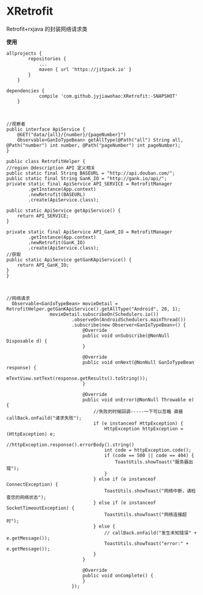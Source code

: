 # XRetrofit
Retrofit+rxjava 的封装网络请求类


**使用**
```
allprojects {
		repositories {
			...
			maven { url 'https://jitpack.io' }
		}
	}
```

```
dependencies {
	        compile 'com.github.jyjiawohao:XRetrofit:-SNAPSHOT'
	}
    
    
```

```
//观察者
public interface ApiService {
    @GET("data/{all}/{number}/{pageNumber}")
    Observable<GanIoTypeBean> getAllType(@Path("all") String all, @Path("number") int number, @Path("pageNumber") int pageNumber);
}
```

    
    
    public class RetrofitHelper {
    //region @description API 定义相关
    public static final String BASEURL = "http://api.douban.com/";
    public static final String GanK_IO = "http://gank.io/api/";
    private static final ApiService API_SERVICE = RetrofitManager
            .getInstance(App.context)
            .newRetrofit(BASEURL)
            .create(ApiService.class);
    
    public static ApiService getApiService() {
        return API_SERVICE;
    }
    
    private static final ApiService API_GanK_IO = RetrofitManager
            .getInstance(App.context)
            .newRetrofit(GanK_IO)
            .create(ApiService.class);
    //获取
    public static ApiService getGanKApiService() {
        return API_GanK_IO;
    }
    }



    //网络请求
      Observable<GanIoTypeBean> movieDetail = RetrofitHelper.getGanKApiService().getAllType("Android", 20, 1);
                    movieDetail.subscribeOn(Schedulers.io())
                            .observeOn(AndroidSchedulers.mainThread())
                            .subscribe(new Observer<GanIoTypeBean>() {
                                @Override
                                public void onSubscribe(@NonNull Disposable d) {
                                }
    
                                @Override
                                public void onNext(@NonNull GanIoTypeBean response) {
                                    mTextView.setText(response.getResults().toString());
                                }
    
                                @Override
                                public void onError(@NonNull Throwable e) {
                                    //失败的时候回调-----一下可以忽略 直接 callBack.onFaild("请求失败");
                                    if (e instanceof HttpException) {
                                        HttpException httpException = (HttpException) e;
                                        //httpException.response().errorBody().string()
                                        int code = httpException.code();
                                        if (code == 500 || code == 404) {
                                            ToastUtils.showToast("服务器出错");
                                        }
                                    } else if (e instanceof ConnectException) {
                                        ToastUtils.showToast("网络中断，请检查您的网络状态");
                                    } else if (e instanceof SocketTimeoutException) {
                                        ToastUtils.showToast("网络连接超时");
                                    } else {
                                        // callBack.onFaild("发生未知错误" + e.getMessage());
                                        ToastUtils.showToast("error:" + e.getMessage());
                                    }
                                }
    
                                @Override
                                public void onComplete() {
                                }
                            });
